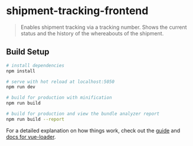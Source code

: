 # shipment-tracking-frontend

> Enables shipment tracking via a tracking number. Shows the current status and the history of the whereabouts of the shipment. 

## Build Setup

``` bash
# install dependencies
npm install

# serve with hot reload at localhost:5050
npm run dev

# build for production with minification
npm run build

# build for production and view the bundle analyzer report
npm run build --report
```

For a detailed explanation on how things work, check out the [guide](http://vuejs-templates.github.io/webpack/) and [docs for vue-loader](http://vuejs.github.io/vue-loader).
